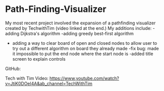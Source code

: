 # Path-Finding-Visualizer


My most recent project involved the expansion of a pathfinding visualizer created by TechwithTim (video linked at the end.) My additions include: 
-adding Dijkstra's algorithm
-adding greedy best-first algorithm
- adding a way to clear board of open and closed nodes to allow user to try out a different algorithm on board they already made
-fix bug: made it impossible to put the end node where the start node is
-added title screen to explain controls

GitHub:

Tech with Tim Video: https://www.youtube.com/watch?v=JtiK0DOeI4A&ab_channel=TechWithTim
